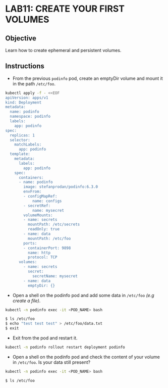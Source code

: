 # LAB11: CREATE YOUR FIRST VOLUMES

## Objective

Learn how to create ephemeral and persistent volumes.

## Instructions

- From the previous `podinfo` pod, create an emptyDir volume and mount it in the path `/etc/foo`.

```bash
kubectl apply -f - <<EOF
apiVersion: apps/v1
kind: Deployment
metadata:
  name: podinfo
  namespace: podinfo
  labels:
    app: podinfo
spec:
  replicas: 1
  selector:
    matchLabels:
      app: podinfo
  template:
    metadata:
      labels:
        app: podinfo
    spec:
      containers:
      - name: podinfo
        image: stefanprodan/podinfo:6.3.0
        envFrom:
        - configMapRef:
            name: configs
        - secretRef:
            name: mysecret
        volumeMounts:
        - name: secrets
          mountPath: /etc/secrets
          readOnly: true
        - name: data
          mountPath: /etc/foo
        ports:
        - containerPort: 9898
          name: http
          protocol: TCP
      volumes:
        - name: secrets
          secret:
            secretName: mysecret
        - name: data
          emptyDir: {}
```

- Open a shell on the podinfo pod and add some data in `/etc/foo` _(e.g create a file)_.

```bash
kubectl -n podinfo exec -it <POD_NAME> bash

$ ls /etc/foo
$ echo "test test test" > /etc/foo/data.txt
$ exit
```

- Exit from the pod and restart it.

```bash
kubectl -n podinfo rollout restart deployment podinfo
```

- Open a shell on the podinfo pod and check the content of your volume in `/etc/foo`. Is your data still present?

```bash
kubectl -n podinfo exec -it <POD_NAME> bash

$ ls /etc/foo
```
